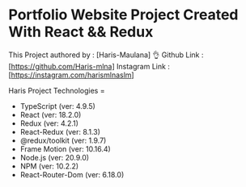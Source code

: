 # Portfolio Website Project Created With React && Redux

This Project authored by : [Haris-Maulana] 👌
Github Link : [https://github.com/Haris-mlna]
Instagram Link : [https://instagram.com/harismlnaslm]

Haris Project Technologies =

- TypeScript (ver: 4.9.5)
- React (ver: 18.2.0)
- Redux (ver: 4.2.1)
- React-Redux (ver: 8.1.3)
- @redux/toolkit (ver: 1.9.7)
- Frame Motion (ver: 10.16.4)
- Node.js (ver: 20.9.0)
- NPM (ver: 10.2.2)
- React-Router-Dom (ver: 6.18.0)